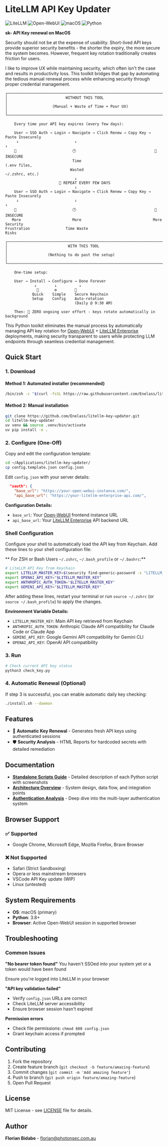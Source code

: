 # LiteLLM API Key Updater

![LiteLLM](https://img.shields.io/badge/LiteLLM-1.73-blue?style=flat-square)
![Open-WebUI](https://img.shields.io/badge/Open--WebUI-v0.6.18-purple?style=flat-square)
![macOS](https://img.shields.io/badge/macOS-Tested-green?style=flat-square)
![Python](https://img.shields.io/badge/Python-3.8--3.12-orange?style=flat-square)

**sk- API Key renewal on MacOS**

Security should not be at the expense of usability. Short-lived API keys provide superior security benefits - the shorter the expiry, the more secure the system becomes. However, frequent key rotation traditionally creates friction for users.

I like to improve UX while maintaining security, which often isn't the case and results in productivity loss. This toolkit bridges that gap by automating the tedious manual renewal process while enhancing security through proper credential management.

```
┌─────────────────────────────────────────────────────────────────────────────────┐
│                          WITHOUT THIS TOOL                                      │
│                    (Manual + Waste of Time + Poor UX)                           │
└─────────────────────────────────────────────────────────────────────────────────┘

    Every time your API key expires (every few days):

    User → SSO Auth → Login → Navigate → Click Renew → Copy Key → Paste Insecurely
     ↓                         ↓                                          ↓
    😤                         🕐                                   🚨 INSECURE
                              Time                                  (.env files,
                             Wasted                                 ~/.zshrc, etc.)
                               ↓
                        🔄 REPEAT EVERY FEW DAYS
                               ↓
    User → SSO Auth → Login → Navigate → Click Renew → Copy Key → Paste Insecurely
     ↓                         ↓                                          ↓
    😤                         🕐                                   🚨 INSECURE
   More                       More                                More Security
Frustration                Time Waste                              Risks

┌─────────────────────────────────────────────────────────────────────────────────┐
│                           WITH THIS TOOL                                        │
│                  (Nothing to do past the setup)                                 │
└─────────────────────────────────────────────────────────────────────────────────┘

    One-time setup:

    User → Install → Configure → Done Forever
             ↓        ↓          ↓
              🚀       ⚙️        🔐
            Quick    Simple    Secure Keychain
            Setup    Config    Auto-rotation
                               (Daily @ 9:30 AM)

    Then: 🎯 ZERO ongoing user effort - keys rotate automatically in background
```

This Python toolkit eliminates the manual process by automatically managing API key rotation for [Open-WebUI](https://github.com/open-webui/open-webui) + [LiteLLM Enterprise](https://www.litellm.ai/enterprise) deployments, making security transparent to users while protecting LLM endpoints through seamless credential management.

## Quick Start

### 1. Download
#### Method 1: Automated installer (recommended)
```bash
/bin/zsh -c "$(curl -fsSL https://raw.githubusercontent.com/Enelass/litellm-key-updater/refs/heads/main/install.sh)"
```

#### Method 2: Manual installation
```bash
git clone https://github.com/Enelass/litellm-key-updater.git
cd litellm-key-updater
uv venv && source .venv/bin/activate
uv pip install -e .
```

### 2. Configure (One-Off)
Copy and edit the configuration template:
```bash
cd ~/Applications/litellm-key-updater/
cp config.template.json config.json
```

Edit `config.json` with your server details:
```json
  "oauth": {
    "base_url": "https://your-open-webui-instance.com/",
    "api_base_url": "https://your-litellm-enterprise-api.com/",
```

**Configuration Details:**
- `base_url`: Your [Open-WebUI](https://github.com/open-webui/open-webui) frontend instance URL
- `api_base_url`: Your [LiteLLM Enterprise](https://www.litellm.ai/enterprise) API backend URL

### Shell Configuration
Configure your shell to automatically load the API key from Keychain. Add these lines to your shell configuration file:

** For ZSH or Bash Users `~/.zshrc`, `~/.bash_profile` or `~/.bashrc`:**
```bash
# LiteLLM API Key from Keychain
export LITELLM_MASTER_KEY=$(security find-generic-password -s "LITELLM_API_KEY" -w)
export OPENAI_API_KEY="$LITELLM_MASTER_KEY"
export ANTHROPIC_AUTH_TOKEN="$LITELLM_MASTER_KEY"
export GEMINI_API_KEY="$LITELLM_MASTER_KEY"
```

After adding these lines, restart your terminal or run `source ~/.zshrc` (or `source ~/.bash_profile`) to apply the changes.

**Environment Variable Details:**
- `LITELLM_MASTER_KEY`: Main API key retrieved from Keychain
- `ANTHROPIC_AUTH_TOKEN`: Anthropic Claude API compatibility for Claude Code or Claude App
- `GEMINI_API_KEY`: Google Gemini API compatibility for Gemini CLI
- `OPENAI_API_KEY`: OpenAI API compatibility


### 3. Run
```bash
# Check current API key status
python3 check_key.py
```

### 4. Automatic Renewal (Optional)
If step 3 is successful, you can enable automatic daily key checking:
```bash
./install.sh --daemon
```

## Features

- 🔄 **Automatic Key Renewal** - Generates fresh API keys using authenticated sessions
- 🛡️ **Security Analysis** - HTML Reports for hardcoded secrets with detailed remediation

## Documentation

- **[Standalone Scripts Guide](standalone.md)** - Detailed description of each Python script with screenshots
- **[Architecture Overview](Architecture.md)** - System design, data flow, and integration points  
- **[Authentication Analysis](auth_analysis.md)** - Deep dive into the multi-layer authentication system

## Browser Support

### ✅ Supported
- Google Chrome, Microsoft Edge, Mozilla Firefox, Brave Browser

### ❌ Not Supported
- Safari (Strict Sandboxing)
- Opera or less mainstream browsers
- VSCode API Key update (WIP)
- Linux (untested)

## System Requirements

- **OS**: macOS (primary)
- **Python**: 3.8+
- **Browser**: Active Open-WebUI session in supported browser

## Troubleshooting

### Common Issues

**"No bearer token found"**
You haven't SSOed into your system yet or a token would have been found

Ensure you're logged into LiteLLM in your browser

**"API key validation failed"**  
- Verify `config.json` URLs are correct
- Check LiteLLM server accessibility
- Ensure browser session hasn't expired

**Permission errors**
- Check file permissions: `chmod 600 config.json`
- Grant keychain access if prompted


## Contributing

1. Fork the repository
2. Create feature branch (`git checkout -b feature/amazing-feature`)
3. Commit changes (`git commit -m 'Add amazing feature'`)
4. Push to branch (`git push origin feature/amazing-feature`)
5. Open Pull Request

## License

MIT License - see [LICENSE](LICENSE) file for details.

## Author

**Florian Bidabe** - [florian@photonsec.com.au](mailto:florian@photonsec.com.au)
